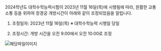 2024학년도 대학수학능력시험이 2023년 11월 16일(목)에 시행됨에 따라, 원활한 교통 소통 등을 위하여 창경궁 개방시간이 아래와 같이 조정되었음을 알립니다.

1. 조정일자: 2023년 11월 16일(목) ※ 대학수학능력 시행일 당일

2. 조정시간: 개방 시간을 오전 9:00에서 오전 10:00로 조정

![해당파일이미지](https://cgg.cha.go.kr/agapp/cmm/fms/getImage.do?atchFileId=FILE_000000000140455&fileSn=1)